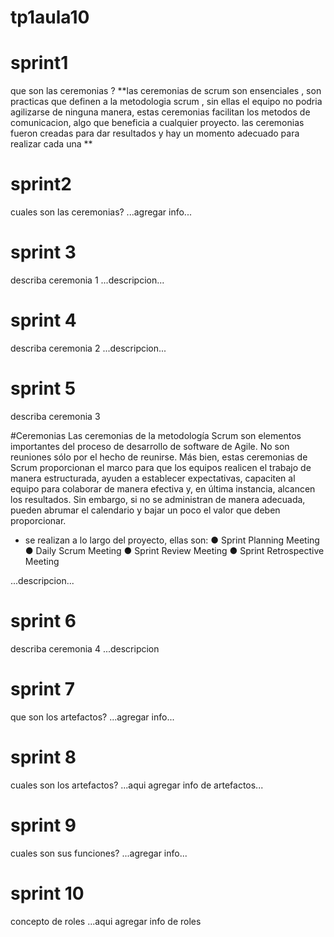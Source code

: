 # tp1aula10
# sprint1
que son las ceremonias ? 
**las ceremonias de scrum son ensenciales , son practicas que definen a la metodologia scrum , sin ellas el equipo no podria agilizarse de ninguna manera, estas ceremonias facilitan los metodos de comunicacion, algo que beneficia a cualquier proyecto.
las ceremonias fueron creadas para dar resultados y hay un momento adecuado para realizar cada una **
# sprint2
cuales son las ceremonias?
...agregar info...
# sprint 3
describa ceremonia 1
...descripcion...
# sprint 4
describa ceremonia 2
...descripcion...
# sprint 5
describa ceremonia 3

#Ceremonias 
Las ceremonias de la metodología Scrum son elementos importantes del proceso de desarrollo de software de Agile. No son reuniones sólo por el hecho de reunirse. Más bien, estas ceremonias de Scrum proporcionan el marco para que los equipos realicen el trabajo de manera estructurada, ayuden a establecer expectativas, capaciten al equipo para colaborar de manera efectiva y, en última instancia, alcancen los resultados. Sin embargo, si no se administran de manera adecuada, pueden abrumar el calendario y bajar un poco el valor que deben proporcionar.
 - se realizan a lo largo del proyecto, ellas son:
● Sprint Planning Meeting
● Daily Scrum Meeting
● Sprint Review Meeting
● Sprint Retrospective Meeting

...descripcion...
# sprint 6
describa ceremonia 4
...descripcion
# sprint 7
que son los artefactos? 
...agregar info...
# sprint 8
cuales son los artefactos?
...aqui agregar info de artefactos...
# sprint 9
cuales son sus funciones?
...agregar info...
# sprint 10
concepto de roles
...aqui agregar info de roles
